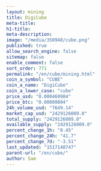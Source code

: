```yaml
---
layout: mining
title: DigiCube
meta-title: 
h1-title: 
meta-description: 
image: "/media/350948/cube.png"
published: true
allow_search_engine: false
sitemap: false
enable_comment: false
sort_order: 771
permalink: "/en/cube/mining.html"
coin_a_symbol: "CUBE"
coin_a_name: "DigiCube"
coin_a_lower_case: "cube"
price_usd: "0.000469984"
price_btc: "0.00000004"
24h_volume_usd: "7649.14"
market_cap_usd: "2429126009.0"
total_supply: "2429126009.0"
available_supply: "2429126009.0"
percent_change_1h: "0.45"
percent_change_24h: "41.7"
percent_change_7d: "-3.51"
last_updated: "1517140747"
parent-url: "/en/cube/"
author: Sam
---
```


